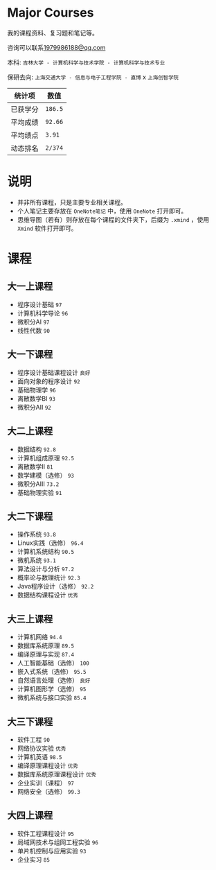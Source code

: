 # Major Courses

我的课程资料、复习题和笔记等。

咨询可以联系<1979986188@qq.com>

本科: `吉林大学 - 计算机科学与技术学院 - 计算机科学与技术专业`

保研去向: `上海交通大学 - 信息与电子工程学院 - 直博` x `上海创智学院`

| 统计项 | 数值 |
| --- | --- |
| 已获学分 | `186.5` |
| 平均成绩 | `92.66` |
| 平均绩点 | `3.91` |
| 动态排名 | `2/374` |

# 说明
- 并非所有课程，只是主要专业相关课程。
- 个人笔记主要存放在 `OneNote笔记` 中，使用 `OneNote` 打开即可。
- 思维导图（若有）则存放在每个课程的文件夹下，后缀为 `.xmind` ，使用 `Xmind` 软件打开即可。
# 课程

## 大一上课程
- 程序设计基础 `97`
- 计算机科学导论 `96`
- 微积分AI `97`
- 线性代数 `90`
## 大一下课程
- 程序设计基础课程设计 `良好`
- 面向对象的程序设计 `92`
- 基础物理学 `96`
- 离散数学BI `93`
- 微积分AII `92`
## 大二上课程
- 数据结构 `92.8`
- 计算机组成原理 `92.5`
- 离散数学II `81`
- 数学建模（选修） `93`
- 微积分AIII `73.2`
- 基础物理实验 `91`
## 大二下课程
- 操作系统 `93.8`
- Linux实践（选修） `96.4`
- 计算机系统结构 `90.5`
- 微机系统 `93.1`
- 算法设计与分析 `97.2`
- 概率论与数理统计 `92.3`
- Java程序设计（选修） `92.2`
- 数据结构课程设计 `优秀`
## 大三上课程
- 计算机网络 `94.4`
- 数据库系统原理 `89.5`
- 编译原理与实现 `87.4`
- 人工智能基础（选修） `100`
- 嵌入式系统（选修） `95.5`
- 自然语言处理（选修） `良好`
- 计算机图形学（选修） `95`
- 微机系统与接口实验 `85.4`
## 大三下课程
- 软件工程 `90`
- 网络协议实验 `优秀`
- 计算机英语 `98.5`
- 编译原理课程设计 `优秀`
- 数据库系统原理课程设计 `优秀`
- 企业实训（课程） `97`
- 网络安全（选修） `99.3`
## 大四上课程
- 软件工程课程设计 `95`
- 局域网技术与组网工程实验 `96`
- 单片机控制与应用实验 `93`
- 企业实习 `85`
